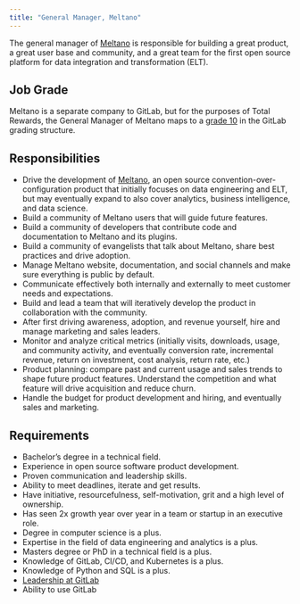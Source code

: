 ```yaml
---
title: "General Manager, Meltano"
---
```


The general manager of [Meltano](https://meltano.com/) is responsible for building a great product, a great user base and community, and a great team for the first open source platform for data integration and transformation (ELT).

## Job Grade

Meltano is a separate company to GitLab, but for the purposes of Total Rewards, the General Manager of Meltano maps to a [grade 10](/handbook/total-rewards/compensation/compensation-calculator/#gitlab-job-grades) in the GitLab grading structure.

## Responsibilities

- Drive the development of [Meltano](https://meltano.com/), an open source convention-over-configuration product that initially focuses on data engineering and ELT, but may eventually expand to also cover analytics, business intelligence, and data science.
- Build a community of Meltano users that will guide future features.
- Build a community of developers that contribute code and documentation to Meltano and its plugins.
- Build a community of evangelists that talk about Meltano, share best practices and drive adoption.
- Manage Meltano website, documentation, and social channels and make sure everything is public by default.
- Communicate effectively both internally and externally to meet customer needs and expectations.
- Build and lead a team that will iteratively develop the product in collaboration with the community.
- After first driving awareness, adoption, and revenue yourself, hire and manage marketing and sales leaders.
- Monitor and analyze critical metrics (initially visits, downloads, usage, and community activity, and eventually conversion rate, incremental revenue, return on investment, cost analysis, return rate, etc.)
- Product planning: compare past and current usage and sales trends to shape future product features. Understand the competition and what feature will drive acquisition and reduce churn.
- Handle the budget for product development and hiring, and eventually sales and marketing.

## Requirements

- Bachelor’s degree in a technical field.
- Experience in open source software product development.
- Proven communication and leadership skills.
- Ability to meet deadlines, iterate and get results.
- Have initiative, resourcefulness, self-motivation, grit and a high level of ownership.
- Has seen 2x growth year over year in a team or startup in an executive role.
- Degree in computer science is a plus.
- Expertise in the field of data engineering and analytics is a plus.
- Masters degree or PhD in a technical field is a plus.
- Knowledge of GitLab, CI/CD, and Kubernetes is a plus.
- Knowledge of Python and SQL is a plus.
- [Leadership at GitLab](/handbook/company/structure/#management-group)
- Ability to use GitLab
